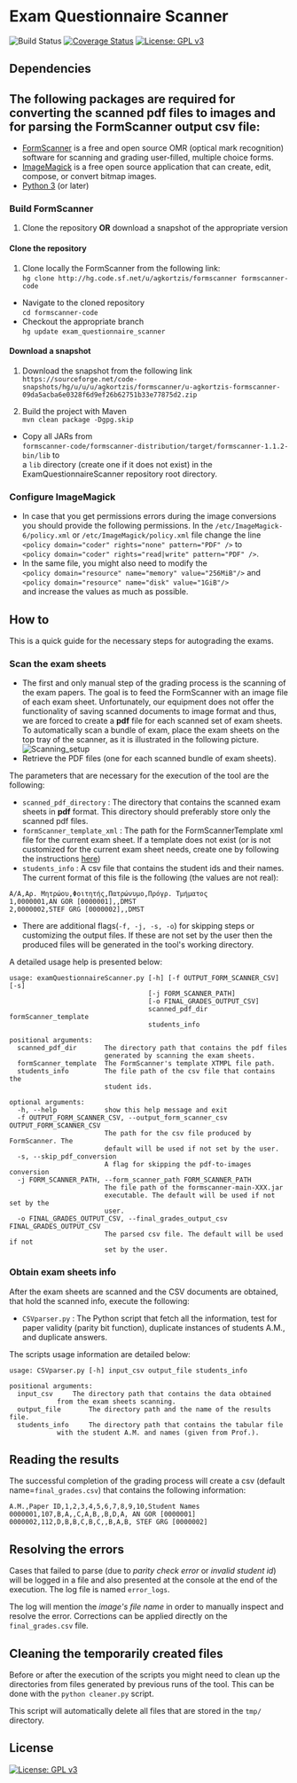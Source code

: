 # Exam Questionnaire Scanner
![Build Status](https://travis-ci.com/AntonisGkortzis/ExamQuestionnaireScanner.svg?branch=master)
[![Coverage Status](https://coveralls.io/repos/github/AntonisGkortzis/ExamQuestionnaireScanner/badge.svg?branch=master)](https://coveralls.io/github/AntonisGkortzis/ExamQuestionnaireScanner?branch=master)
[![License: GPL v3](https://img.shields.io/badge/License-GPL%20v3-blue.svg)](https://www.gnu.org/licenses/gpl-3.0)

## Dependencies
The following packages are required for converting the scanned pdf files to images and for parsing the FormScanner output csv file:
-
- [FormScanner](http://www.formscanner.org/) is a free and open source OMR (optical mark recognition) software for scanning and grading user-filled, multiple choice forms.
- [ImageMagick](https://www.imagemagick.org/script/index.php) is a free open source application that can create, edit, compose, or convert bitmap images.
- [Python 3](https://www.python.org/) (or later)

### Build FormScanner
1. Clone the repository **OR** download a snapshot of the appropriate version
#### Clone the repository
 1. Clone locally the FormScanner from the following link: <br />
```hg clone http://hg.code.sf.net/u/agkortzis/formscanner formscanner-code```
 - Navigate to the cloned repository <br />
```cd formscanner-code```
 - Checkout the appropriate branch <br />
```hg update exam_questionnaire_scanner```
#### Download a snapshot
 1. Download the snapshot from the following link
 ```https://sourceforge.net/code-snapshots/hg/u/u/u/agkortzis/formscanner/u-agkortzis-formscanner-09da5acba6e0328f6d9ef26b62751b33e77875d2.zip```


2. Build the project with Maven <br />
```mvn clean package -Dgpg.skip```
- Copy all JARs from <br />
```formscanner-code/formscanner-distribution/target/formscanner-1.1.2-bin/lib``` to <br />
a ```lib``` directory (create one if it does not exist) in the ExamQuestionnaireScanner repository root directory.


### Configure ImageMagick
- In case that you get permissions errors during the image conversions you should provide the following permissions.
In the ```/etc/ImageMagick-6/policy.xml``` or ```/etc/ImageMagick/policy.xml``` file change the line <br />
```<policy domain="coder" rights="none" pattern="PDF" />``` to <br />
```<policy domain="coder" rights="read|write" pattern="PDF" />```.
- In the same file, you might also need to modify the <br />
```<policy domain="resource" name="memory" value="256MiB"/>``` and <br />
```<policy domain="resource" name="disk" value="1GiB"/>``` <br />
and increase the values as much as possible.

## How to
This is a quick guide for the necessary steps for autograding the exams.
### Scan the exam sheets
- The first and only manual step of the grading process is the scanning of the exam papers. The goal is to feed the FormScanner with an image file of each exam sheet.
Unfortunately, our equipment does not offer the functionality of saving scanned documents to image format and thus, we are forced to create a **pdf** file for each scanned set of exam sheets.
To automatically scan a bundle of exam, place the exam sheets on the top tray of the scanner, as it is illustrated in the following picture.
![Scanning_setup](media/scanning_setup.jpg)
- Retrieve the PDF files (one for each scanned bundle of exam sheets).

The parameters that are necessary for the execution of the tool are the following:
- ```scanned_pdf_directory``` : The directory that contains the scanned exam sheets in **pdf** format. This directory should preferably store only the scanned pdf files.
- ```formScanner_template_xml``` : The path for the FormScannerTemplate xml file for the current exam sheet. If a template does not exist (or is not customized for the current exam sheet needs, create one by following the instructions [here](http://www.formscanner.org/quickstart-guide/quickstart-formscanner))
- ```students_info``` : A csv file that contains the student ids and their names. The current format of this file is the following (the values are not real):
```
Α/Α,Αρ. Μητρώου,Φοιτητής,Πατρώνυμο,Πρόγρ. Τμήματος
1,0000001,AN GOR [0000001],,DMST
2,0000002,STEF GRG [0000002],,DMST
```
- There are additional flags(```-f, -j, -s, -o```) for skipping steps or customizing the output files. If these are not set by the user then the produced files will be generated in the tool's working directory.

A detailed usage help is presented below:
```
usage: examQuestionnaireScanner.py [-h] [-f OUTPUT_FORM_SCANNER_CSV] [-s]
                                   [-j FORM_SCANNER_PATH]
                                   [-o FINAL_GRADES_OUTPUT_CSV]
                                   scanned_pdf_dir formScanner_template
                                   students_info

positional arguments:
  scanned_pdf_dir       The directory path that contains the pdf files
                        generated by scanning the exam sheets.
  formScanner_template  The FormScanner's template XTMPL file path.
  students_info         The file path of the csv file that contains the
                        student ids.

optional arguments:
  -h, --help            show this help message and exit
  -f OUTPUT_FORM_SCANNER_CSV, --output_form_scanner_csv OUTPUT_FORM_SCANNER_CSV
                        The path for the csv file produced by FormScanner. The
                        default will be used if not set by the user.
  -s, --skip_pdf_conversion
                        A flag for skipping the pdf-to-images conversion
  -j FORM_SCANNER_PATH, --form_scanner_path FORM_SCANNER_PATH
                        The file path of the formscanner-main-XXX.jar
                        executable. The default will be used if not set by the
                        user.
  -o FINAL_GRADES_OUTPUT_CSV, --final_grades_output_csv FINAL_GRADES_OUTPUT_CSV
                        The parsed csv file. The default will be used if not
                        set by the user.
```
### Obtain exam sheets info
After the exam sheets are scanned and the CSV documents are obtained, that hold the scanned info, execute the following:

- ```CSVparser.py``` : The Python script that fetch all the information, test for paper validity (parity bit function),
duplicate instances of students A.M., and duplicate answers.


The scripts usage information are detailed below:

```
usage: CSVparser.py [-h] input_csv output_file students_info

positional arguments:
  input_csv		The directory path that contains the data obtained
  			from the exam sheets scanning.
  output_file		The directory path and the name of the results file.
  students_info		The directory path that contains the tabular file
  			with the student A.M. and names (given from Prof.).
```


## Reading the results
The successful completion of the grading process will create a csv (default name=```final_grades.csv```) that contains the following information:
```
A.M.,Paper ID,1,2,3,4,5,6,7,8,9,10,Student Names
0000001,107,B,A,,C,A,B,,B,D,A, AN GOR [0000001]
0000002,112,D,B,B,C,B,C,,B,A,B, STEF GRG [0000002]
```

## Resolving the errors
Cases that failed to parse (due to *parity check error* or *invalid student id*) will be logged in a file and also presented at the console at the end of the execution. The log file is named ```error_logs```.

The log will mention the *image's file name* in order to manually inspect and resolve the error. Corrections can be applied directly on the ```final_grades.csv``` file.  

## Cleaning the temporarily created files
Before or after the execution of the scripts you might need to clean up the directories from files generated by previous runs of the tool. This can be done with the ```python cleaner.py``` script.

This script will automatically delete all files that are stored in the ```tmp/``` directory.

## License
[![License: GPL v3](https://img.shields.io/badge/License-GPL%20v3-blue.svg)](https://www.gnu.org/licenses/gpl-3.0)

